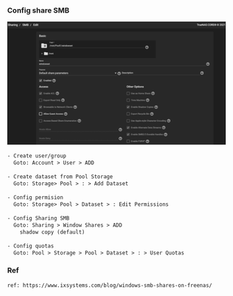 ### Config share SMB    
   <p align="center"><img src="https://github.com/hieunt84/play-truenas/blob/master/images/sharing-smb.PNG" /></p>

    - Create user/group
      Goto: Account > User > ADD

    - Create dataset from Pool Storage
      Goto: Storage> Pool > : > Add Dataset

    - Config permision
      Goto: Storage> Pool > Dataset > : Edit Permissions

    - Config Sharing SMB
      Goto: Sharing > Window Shares > ADD
        shadow copy (default)
        
    - Config quotas
      Goto: Pool > Storage > Pool > Dataset > : > User Quotas


### Ref
    ref: https://www.ixsystems.com/blog/windows-smb-shares-on-freenas/